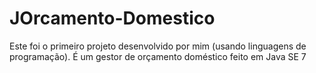 # JOrcamento-Domestico
Este foi o primeiro projeto desenvolvido por mim (usando linguagens de programação). É um gestor de orçamento doméstico feito em Java SE 7
